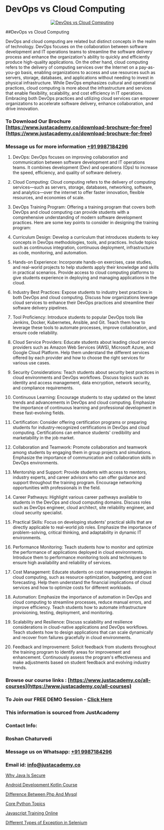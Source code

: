 # DevOps vs Cloud Computing

<p align="center">
  <a href="https://justacademy.co/all-courses">
    <img src="https://i.ibb.co/FJQ9DDy/cloud-computing.webp" alt="DevOps vs Cloud Computing">
  </a>
</p>
##DevOps vs Cloud Computing

DevOps and cloud computing are related but distinct concepts in the realm of technology. DevOps focuses on the collaboration between software development and IT operations teams to streamline the software delivery process and enhance the organization's ability to quickly and efficiently produce high-quality applications. On the other hand, cloud computing refers to the delivery of computing services over the Internet on a pay-as-you-go basis, enabling organizations to access and use resources such as servers, storage, databases, and applications without needing to invest in physical infrastructure. While DevOps emphasizes cultural and operational practices, cloud computing is more about the infrastructure and services that enable flexibility, scalability, and cost efficiency in IT operations. Embracing both DevOps practices and utilizing cloud services can empower organizations to accelerate software delivery, enhance collaboration, and drive innovation.
### To Download Our Brochure [https://www.justacademy.co/download-brochure-for-free](https://www.justacademy.co/download-brochure-for-free)
### Message us for more information [+91 9987184296](https://api.whatsapp.com/send?phone=919987184296)
1) DevOps:
DevOps focuses on improving collaboration and communication between software development and IT operations teams. It combines development (Dev) and operations (Ops) to increase the speed, efficiency, and quality of software delivery.

2) Cloud Computing:
Cloud computing refers to the delivery of computing services—such as servers, storage, databases, networking, software, and analytics—over the internet to offer faster innovation, flexible resources, and economies of scale.

3) DevOps Training Program:
Offering a training program that covers both DevOps and cloud computing can provide students with a comprehensive understanding of modern software development practices. Here are some key points to consider in designing the training program:

4) Curriculum Design:
Develop a curriculum that introduces students to key concepts in DevOps methodologies, tools, and practices. Include topics such as continuous integration, continuous deployment, infrastructure as code, monitoring, and automation.

5) Hands-on Experience:
Incorporate hands-on exercises, case studies, and real-world projects to help students apply their knowledge and skills in practical scenarios. Provide access to cloud computing platforms to give students experience in deploying and managing applications in the cloud.

6) Industry Best Practices:
Expose students to industry best practices in both DevOps and cloud computing. Discuss how organizations leverage cloud services to enhance their DevOps practices and streamline their software delivery pipelines.

7) Tool Proficiency:
Introduce students to popular DevOps tools like Jenkins, Docker, Kubernetes, Ansible, and Git. Teach them how to leverage these tools to automate processes, improve collaboration, and ensure code reliability.

8) Cloud Service Providers:
Educate students about leading cloud service providers such as Amazon Web Services (AWS), Microsoft Azure, and Google Cloud Platform. Help them understand the different services offered by each provider and how to choose the right services for various use cases.

9) Security Considerations:
Teach students about security best practices in cloud environments and DevOps workflows. Discuss topics such as identity and access management, data encryption, network security, and compliance requirements.

10) Continuous Learning:
Encourage students to stay updated on the latest trends and advancements in DevOps and cloud computing. Emphasize the importance of continuous learning and professional development in these fast-evolving fields.

11) Certification:
Consider offering certification programs or preparing students for industry-recognized certifications in DevOps and cloud computing. Certifications can enhance students' credibility and marketability in the job market.

12) Collaboration and Teamwork:
Promote collaboration and teamwork among students by engaging them in group projects and simulations. Emphasize the importance of communication and collaboration skills in DevOps environments.

13) Mentorship and Support:
Provide students with access to mentors, industry experts, and career advisors who can offer guidance and support throughout the training program. Encourage networking opportunities with professionals in the field.

14) Career Pathways:
Highlight various career pathways available to students in the DevOps and cloud computing domains. Discuss roles such as DevOps engineer, cloud architect, site reliability engineer, and cloud security specialist.

15) Practical Skills:
Focus on developing students' practical skills that are directly applicable to real-world job roles. Emphasize the importance of problem-solving, critical thinking, and adaptability in dynamic IT environments.

16) Performance Monitoring:
Teach students how to monitor and optimize the performance of applications deployed in cloud environments. Introduce them to performance monitoring tools and techniques to ensure high availability and reliability of services.

17) Cost Management:
Educate students on cost management strategies in cloud computing, such as resource optimization, budgeting, and cost forecasting. Help them understand the financial implications of cloud services and how to optimize costs for different workloads.

18) Automation:
Emphasize the importance of automation in DevOps and cloud computing to streamline processes, reduce manual errors, and improve efficiency. Teach students how to automate infrastructure provisioning, testing, deployment, and monitoring.

19) Scalability and Resilience:
Discuss scalability and resilience considerations in cloud-native applications and DevOps workflows. Teach students how to design applications that can scale dynamically and recover from failures gracefully in cloud environments.

20) Feedback and Improvement:
Solicit feedback from students throughout the training program to identify areas for improvement and enhancement. Continuously assess the program's effectiveness and make adjustments based on student feedback and evolving industry trends.

### Browse our course links : [https://www.justacademy.co/all-courses](https://www.justacademy.co/all-courses) 
### To Join our FREE DEMO Session - [Click Here](https://www.justacademy.co/register-for-course-demo)


### This information is sourced from JustAcademy
### Contact Info:
### Roshan Chaturvedi
### Message us on Whatsapp: [+91 9987184296](https://api.whatsapp.com/send?phone=919987184296)
### Email id: [info@justacademy.co](mailto:info@justacademy.co)
                
[Why Java Is Secure](https://www.linkedin.com/pulse/why-java-secure-justacademy-austin-uthxf?trackingId=RW0HzIa39qKzE4UrlHdI4g%3D%3D&lipi=urn%3Ali%3Apage%3Ad_flagship3_company_admin%3B1S56YMP3SFiKzh85NFJhiw%3D%3D)

[Android Development Kotlin Course](https://www.linkedin.com/pulse/android-development-kotlin-course-justacademy-mumbai-9vyqf/)

[Difference Between Php And Mysql](https://medium.com/@roneet705/difference-between-php-and-mysql-d3fc74f6da1f)

[Core Python Topics](https://medium.com/@kamblerajas684/core-python-topics-124b7d4920a5)

[Javascript Training Online](https://justacademyin.github.io/justacademy/javascript-training-online)

[Different Types of Exception in Selenium](https://justacademyin.github.io/justacademy/different-types-of-exception-in-selenium)

